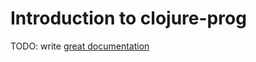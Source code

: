 # Introduction to clojure-prog

TODO: write [great documentation](http://jacobian.org/writing/what-to-write/)
